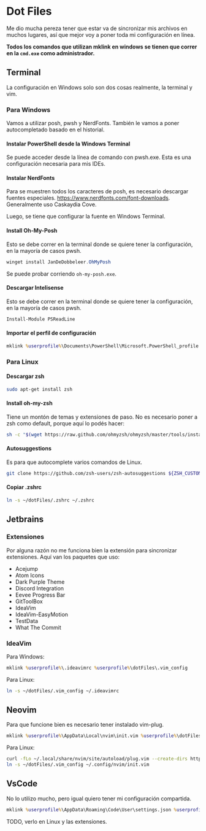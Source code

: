 # Dot Files
Me dio mucha pereza tener que estar va de sincronizar mis archivos en muchos lugares, así que mejor voy a poner toda mi configuración en línea. 

**Todos los comandos que utilizan mklink en windows se tienen que correr en la `cmd.exe` como administrador.**

## Terminal
La configuración en Windows solo son dos cosas realmente, la terminal y vim.

### Para Windows
Vamos a utilizar posh, pwsh y NerdFonts. También le vamos a poner autocompletado basado en el historial.

#### Instalar PowerShell desde la Windows Terminal
Se puede acceder desde la línea de comando con pwsh.exe. Esta es una configuración necesaria para mis IDEs.

#### Instalar NerdFonts
Para se muestren todos los caracteres de posh, es necesario descargar fuentes especiales. https://www.nerdfonts.com/font-downloads. Generalmente uso Caskaydia Cove.

Luego, se tiene que configurar la fuente en Windows Terminal.

#### Install Oh-My-Posh
Esto se debe correr en la terminal donde se quiere tener la configuración, en la mayoría de casos pwsh.
```PowerShell
winget install JanDeDobbeleer.OhMyPosh
```
Se puede probar corriendo `oh-my-posh.exe`.

#### Descargar Intelisense
Esto se debe correr en la terminal donde se quiere tener la configuración, en la mayoría de casos pwsh.
```PowerShell
Install-Module PSReadLine
```


#### Importar el perfil de configuración
```cmd
mklink %userprofile%\Documents\PowerShell\Microsoft.PowerShell_profile.ps1 %userprofile%\dotFiles\pwsh_profile.ps1
```

### Para Linux
#### Descargar zsh
```bash
sudo apt-get install zsh
```

#### Install oh-my-zsh
Tiene un montón de temas y extensiones de paso. No es necesario poner a zsh como default, porque aquí lo podés hacer:
```bash
sh -c "$(wget https://raw.github.com/ohmyzsh/ohmyzsh/master/tools/install.sh -O -)"
```

#### Autosuggestions
Es para que autocomplete varios comandos de Linux.
```bash
git clone https://github.com/zsh-users/zsh-autosuggestions ${ZSH_CUSTOM:-~/.oh-my-zsh/custom}/plugins/zsh-autosuggestions
```

#### Copiar .zshrc
```bash
ln -s ~/dotFiles/.zshrc ~/.zshrc
```

## Jetbrains
### Extensiones
Por alguna razón no me funciona bien la extensión para sincronizar extensiones. Aquí van los paquetes que uso:
- Acejump
- Atom Icons
- Dark Purple Theme
- Discord Integration
- Eevee Progress Bar
- GitToolBox
- IdeaVim
- IdeaVim-EasyMotion
- TestData
- What The Commit

### IdeaVim
Para Windows:
```cmd
mklink %userprofile%\.ideavimrc %userprofile%\dotFiles\.vim_config
```

Para Linux:
```bash
ln -s ~/dotFiles/.vim_config ~/.ideavimrc
```

## Neovim
Para que funcione bien es necesario tener instalado vim-plug.
```cmd
mklink %userprofile%\AppData\Local\nvim\init.vim %userprofile%\dotFiles\.vim_config
```

Para Linux:
```bash
curl -fLo ~/.local/share/nvim/site/autoload/plug.vim --create-dirs https://raw.githubusercontent.com/junegunn/vim-plug/master/plug.vim
ln -s ~/dotFiles/.vim_config ~/.config/nvim/init.vim
```

## VsCode
No lo utilizo mucho, pero igual quiero tener mi configuración compartida. 
```cmd
mklink %userprofile%\AppData\Roaming\Code\User\settings.json %userprofile%\dotFiles\vscode.settings.json
```
TODO, verlo en Linux y las extensiones.
